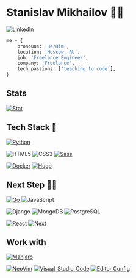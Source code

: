 # Stanislav Mikhailov 👨‍💻

[![LinkedIn](https://img.shields.io/badge/LinkedIn-stavis-yellow)](https://www.linkedin.com/in/stavis-vega)

```python
me = {
    pronouns: 'He/Him',
    location: 'Moscow, RU',
    job: 'Freelance Engineer',
    company: 'Freelance',
    tech_passions: ['teaching to code'],
}
```
## Stats

[![Stat](https://github-readme-stats.vercel.app/api?username=stavis-dev&theme=blue-green)](https://github.com/stavis-dev "My page")

## Tech Stack 🥞
[![Python](https://img.shields.io/badge/Python-14354C?style=for-the-badge&logo=python&logoColor=white)](https://docs.python.org/3/ "Python Documentation")

![HTML5](https://img.shields.io/badge/HTML5-E34F26?style=for-the-badge&logo=html5&logoColor=white)
![CSS3](https://img.shields.io/badge/CSS3-1572B6?style=for-the-badge&logo=css3&logoColor=white)
[![Sass](https://img.shields.io/badge/Sass-CC6699?style=for-the-badge&logo=sass&logoColor=white)](https://sass-lang.com/ "Sass lang")

[![Docker](https://img.shields.io/badge/docker-%230db7ed.svg?style=for-the-badge&logo=docker&logoColor=white&link=/)](https://docs.docker.com/ "Docker Documentation")
[![Hugo](https://img.shields.io/badge/Hugo-FF4088?style=for-the-badge&logo=hugo&logoColor=white)](https://gohugo.io/ "Hugo site generator")

## Next Step 🧑‍🎓
[![Go](https://img.shields.io/badge/Go-00ADD8?style=for-the-badge&logo=go&logoColor=white)](https://go.dev/doc/ "Go Documentation")
![JavaScript](https://img.shields.io/badge/JavaScript-F7DF1E?style=for-the-badge&logo=JavaScript&logoColor=white)

![Django](https://img.shields.io/badge/Django-092E20?style=for-the-badge&logo=django&logoColor=white)
![MongoDB](https://img.shields.io/badge/MongoDB-4EA94B?style=for-the-badge&logo=mongodb&logoColor=white)
![PostgreSQL](https://img.shields.io/badge/PostgreSQL-316192?style=for-the-badge&logo=postgresql&logoColor=whit)

![React](https://img.shields.io/badge/React-20232A?style=for-the-badge&logo=react&logoColor=61DAFB)
![Next](https://img.shields.io/badge/Next.js-000?logo=nextdotjs&logoColor=fff&style=for-the-badge)

## Work with
[![Manjaro](https://img.shields.io/badge/manjaro-35BF5C?style=for-the-badge&logo=manjaro&logoColor=white)](https://manjaro.org/ "Manjaro")

[![NeoVim](https://img.shields.io/badge/NeoVim-%2357A143?&style=for-the-badge&logo=neovim&logoColor=white)](https://neovim.io/ "Home - Neovim")
[![Visual_Studio_Code](https://img.shields.io/badge/Visual_Studio_Code-0078D4?style=for-the-badge&logo=visual%20studio%20code&logoColor=white)](https://flathub.org/apps/com.visualstudio.code "VS code - flatpak")
[![Editor Config](https://img.shields.io/badge/Editor%20Config-E0EFEF?style=for-the-badge&logo=editorconfig&logoColor=000)](https://editorconfig.org/ "Editor Config")

[badgets]: <https://github.com/Envoy-VC/awesome-badges#-os> "Awesome badgets"
